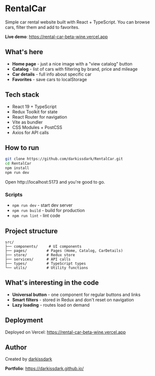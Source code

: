 # RentalCar

Simple car rental website built with React + TypeScript. You can browse cars, filter them and add to favorites.

**Live demo**: https://rental-car-beta-wine.vercel.app

## What's here

- **Home page** - just a nice image with a "view catalog" button
- **Catalog** - list of cars with filtering by brand, price and mileage
- **Car details** - full info about specific car
- **Favorites** - save cars to localStorage

## Tech stack

- React 19 + TypeScript
- Redux Toolkit for state
- React Router for navigation
- Vite as bundler
- CSS Modules + PostCSS
- Axios for API calls

## How to run

```bash
git clone https://github.com/darkissdark/RentalCar.git
cd RentalCar
npm install
npm run dev
```

Open http://localhost:5173 and you're good to go.

### Scripts

- `npm run dev` - start dev server
- `npm run build` - build for production
- `npm run lint` - lint code

## Project structure

```
src/
├── components/     # UI components
├── pages/         # Pages (Home, Catalog, CarDetails)
├── store/         # Redux store
├── services/      # API calls
├── types/         # TypeScript types
└── utils/         # Utility functions
```

## What's interesting in the code

- **Universal button** - one component for regular buttons and links
- **Smart filters** - stored in Redux and don't reset on navigation
- **Lazy loading** - routes load on demand

## Deployment

Deployed on Vercel: https://rental-car-beta-wine.vercel.app

## Author

Created by [darkissdark](https://github.com/darkissdark)

**Portfolio**: https://darkissdark.github.io/
